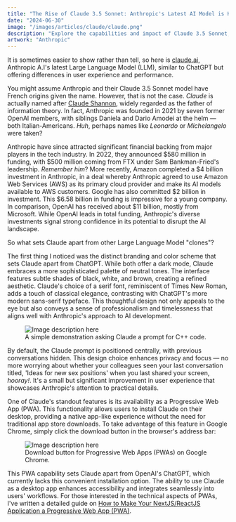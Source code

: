```yaml
---
title: "The Rise of Claude 3.5 Sonnet: Anthropic's Latest AI Model is Here to Stay"
date: "2024-06-30"
image: "/images/articles/claude/claude.png"
description: "Explore the capabilities and impact of Claude 3.5 Sonnet, Anthropic's newest AI language model. Learn how this advanced LLM is changing the landscape of artificial intelligence and its potential applications across various industries."
artwork: "Anthropic"
---
```


It is sometimes easier to show rather than tell, so here is [claude.ai](https://claude.ai), Anthropic A.I's latest Large
Language Model (LLM), similar to ChatGPT but offering differences in user experience and performance.

You might assume Anthropic and their Claude 3.5 Sonnet model have French origins given the name. However, that is not
the case. _Claude_ is actually named after [Claude Shannon](https://en.wikipedia.org/wiki/Claude_Shannon), widely
regarded as the father of information theory. In fact, Anthropic was founded in 2021 by seven former OpenAI members,
with
siblings
Daniela and Dario Amodei at the helm &mdash; both Italian-Americans. _Huh_, perhaps names like _Leonardo_ or
_Michelangelo_
were taken?

Anthropic have since attracted significant financial backing from major players in the tech industry. In 2022, they
announced $580 million in funding, with $500 million coming from FTX under Sam Bankman-Fried's
leadership. _Remember him_? More recently, Amazon completed a $4 billion investment in Anthropic, in a deal whereby
Anthropic agreed to use Amazon Web Services (AWS) as its primary cloud provider and make its AI models available to AWS
customers. Google has also committed $2 billion in investment. This $6.58 billion in funding is impressive for a young
company. In comparison, OpenAI has received about $11 billion, mostly from Microsoft. While OpenAI leads in total
funding, Anthropic's diverse investments signal strong confidence in its potential to disrupt the AI landscape.

So what sets Claude apart from other Large Language Model "clones"?

The first thing I noticed was the distinct branding and color scheme that sets Claude apart from ChatGPT. While both
offer a dark mode, Claude embraces a more sophisticated palette of neutral tones. The interface features subtle shades
of black, white, and brown, creating a refined aesthetic. Claude's choice of a serif font, reminiscent of Times New
Roman, adds a touch of classical elegance, contrasting with ChatGPT's more modern sans-serif typeface. This thoughtful
design not only appeals to the eye but also conveys a sense of professionalism and timelessness that aligns well with
Anthropic's approach to AI development.

<figure>
  <img src="https://patrickprunty.com/gifs/claude-prompt.gif" alt="Image description here">
  <figcaption>A simple demonstration asking Claude a prompt for C++ code.</figcaption>
</figure>

By default, the Claude prompt is positioned centrally, with previous conversations hidden. This design choice enhances
privacy and focus &mdash; no more worrying about whether your colleagues seen your last conversation titled,
'Ideas for new sex positions' when you last shared your screen, _hooray!_. It's a small but significant improvement in
user experience that showcases Anthropic's attention to practical details.

One of Claude's standout features is its availability as a Progressive Web App (PWA). This functionality allows users to
install Claude on their desktop, providing a native app-like experience without the need for traditional app store
downloads. To take advantage of this feature in Google Chrome, simply click the download button in the browser's address
bar:

<figure>
  <img src="https://patrickprunty.com/images/articles/claude/pwa_claude.png" alt="Image description here">
  <figcaption>Download button for Progressive Web Apps (PWAs) on Google Chrome.</figcaption>
</figure>

This PWA capability sets Claude apart from OpenAI's ChatGPT, which currently lacks this convenient installation option.
The ability to use Claude as a desktop app enhances accessibility and integrates seamlessly into users' workflows. For
those interested in the technical aspects of PWAs, I've written a detailed guide
on [How to Make Your NextJS/ReactJS Application a Progressive Web App (PWA)](https://patrickprunty.com/blog/04-nextjs-pwa).
